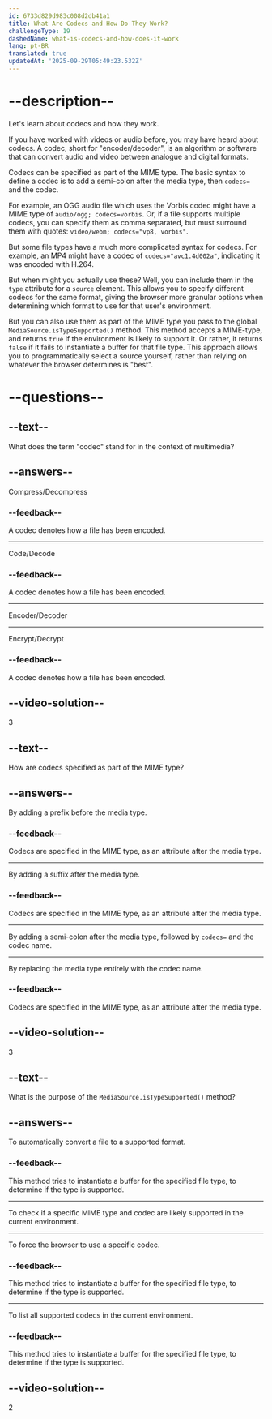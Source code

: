 ```yaml
---
id: 6733d829d983c008d2db41a1
title: What Are Codecs and How Do They Work?
challengeType: 19
dashedName: what-is-codecs-and-how-does-it-work
lang: pt-BR
translated: true
updatedAt: '2025-09-29T05:49:23.532Z'
---
```


# --description--

Let's learn about codecs and how they work.

If you have worked with videos or audio before, you may have heard about codecs. A codec, short for "encoder/decoder", is an algorithm or software that can convert audio and video between analogue and digital formats.

Codecs can be specified as part of the MIME type. The basic syntax to define a codec is to add a semi-colon after the media type, then `codecs=` and the codec.

For example, an OGG audio file which uses the Vorbis codec might have a MIME type of `audio/ogg; codecs=vorbis`. Or, if a file supports multiple codecs, you can specify them as comma separated, but must surround them with quotes: `video/webm; codecs="vp8, vorbis"`.

But some file types have a much more complicated syntax for codecs. For example, an MP4 might have a codec of `codecs="avc1.4d002a"`, indicating it was encoded with H.264.

But when might you actually use these? Well, you can include them in the `type` attribute for a `source` element. This allows you to specify different codecs for the same format, giving the browser more granular options when determining which format to use for that user's environment.

But you can also use them as part of the MIME type you pass to the global `MediaSource.isTypeSupported()` method. This method accepts a MIME-type, and returns `true` if the environment is likely to support it. Or rather, it returns `false` if it fails to instantiate a buffer for that file type. This approach allows you to programmatically select a source yourself, rather than relying on whatever the browser determines is "best".

# --questions--

## --text--

What does the term "codec" stand for in the context of multimedia?

## --answers--

Compress/Decompress

### --feedback--

A codec denotes how a file has been encoded.

---

Code/Decode

### --feedback--

A codec denotes how a file has been encoded.

---

Encoder/Decoder

---

Encrypt/Decrypt

### --feedback--

A codec denotes how a file has been encoded.

## --video-solution--

3

## --text--

How are codecs specified as part of the MIME type?

## --answers--

By adding a prefix before the media type.

### --feedback--

Codecs are specified in the MIME type, as an attribute after the media type.

---

By adding a suffix after the media type.

### --feedback--

Codecs are specified in the MIME type, as an attribute after the media type.

---

By adding a semi-colon after the media type, followed by `codecs=` and the codec name.

---

By replacing the media type entirely with the codec name.

### --feedback--

Codecs are specified in the MIME type, as an attribute after the media type.

## --video-solution--

3

## --text--

What is the purpose of the `MediaSource.isTypeSupported()` method?

## --answers--

To automatically convert a file to a supported format.

### --feedback--

This method tries to instantiate a buffer for the specified file type, to determine if the type is supported.

---

To check if a specific MIME type and codec are likely supported in the current environment.

---

To force the browser to use a specific codec.

### --feedback--

This method tries to instantiate a buffer for the specified file type, to determine if the type is supported.

---

To list all supported codecs in the current environment.

### --feedback--

This method tries to instantiate a buffer for the specified file type, to determine if the type is supported.

## --video-solution--

2
